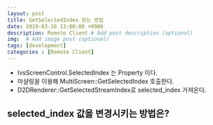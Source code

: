 ```yaml
---
layout: post
title: GetSelectedIndex 얻는 방법
date: 2019-03-20 13:00:00 +0900
description: Remote Client # Add post description (optional)
img:  # Add image post (optional)
tags: [development]
categories : [Remote Client]
---
```

- IvsScreenControl.SelectedIndex 는 Property 이다.
- 마샬링을 이용해 MultiScreen::GetSelectedIndex 호출한다.
- D2DRenderer::GetSelectedStreamIndex로 selected_index 가져온다.

## selected_index 값을 변경시키는 방법은?

